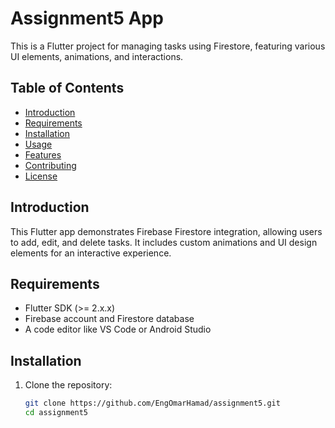 # Assignment5 App

This is a Flutter project for managing tasks using Firestore, featuring various UI elements, animations, and interactions.

## Table of Contents
- [Introduction](#introduction)
- [Requirements](#requirements)
- [Installation](#installation)
- [Usage](#usage)
- [Features](#features)
- [Contributing](#contributing)
- [License](#license)

## Introduction

This Flutter app demonstrates Firebase Firestore integration, allowing users to add, edit, and delete tasks. It includes custom animations and UI design elements for an interactive experience.

## Requirements

- Flutter SDK (>= 2.x.x)
- Firebase account and Firestore database
- A code editor like VS Code or Android Studio

## Installation

1. Clone the repository:

   ```bash
   git clone https://github.com/EngOmarHamad/assignment5.git
   cd assignment5
